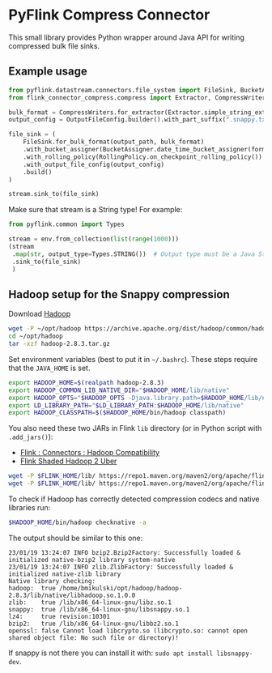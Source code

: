 # PyFlink Compress Connector

This small library provides Python wrapper around Java API for writing compressed bulk file sinks.

## Example usage

```python
from pyflink.datastream.connectors.file_system import FileSink, BucketAssigner, RollingPolicy, OutputFileConfig
from flink_connector_compress.compress import Extractor, CompressWriters

bulk_format = CompressWriters.for_extractor(Extractor.simple_string_extractor()).with_hadoop_compression("snappy")
output_config = OutputFileConfig.builder().with_part_suffix(".snappy.txt").build()

file_sink = (
    FileSink.for_bulk_format(output_path, bulk_format)
    .with_bucket_assigner(BucketAssigner.date_time_bucket_assigner(format_str="'date'=yyyy-MM-dd"))
    .with_rolling_policy(RollingPolicy.on_checkpoint_rolling_policy())
    .with_output_file_config(output_config)
    .build()
)

stream.sink_to(file_sink)

```

Make sure that stream is a String type! For example:

```python
from pyflink.common import Types

stream = env.from_collection(list(range(1000)))
(stream
 .map(str, output_type=Types.STRING())  # Output type must be a Java String type (not Python PickledByteArray)
 .sink_to(file_sink)
 )
```

## Hadoop setup for the Snappy compression

Download [Hadoop](https://hadoop.apache.org/release/2.8.3.html)

```bash
wget -P ~/opt/hadoop https://archive.apache.org/dist/hadoop/common/hadoop-2.8.3/hadoop-2.8.3.tar.gz
cd ~/opt/hadoop
tar -xzf hadoop-2.8.3.tar.gz
```

Set environment variables (best to put it in `~/.bashrc`). These steps require that the `JAVA_HOME` is set.

```bash
export HADOOP_HOME=$(realpath hadoop-2.8.3)
export HADOOP_COMMON_LIB_NATIVE_DIR="$HADOOP_HOME/lib/native"
export HADOOP_OPTS="$HADOOP_OPTS -Djava.library.path=$HADOOP_HOME/lib/native"
export LD_LIBRARY_PATH="$LD_LIBRARY_PATH:$HADOOP_HOME/lib/native"
export HADOOP_CLASSPATH=$($HADOOP_HOME/bin/hadoop classpath)
```

You also need these two JARs in Flink `lib` directory (or in Python script with `.add_jars()`):

* [Flink : Connectors : Hadoop Compatibility](https://mvnrepository.com/artifact/org.apache.flink/flink-hadoop-compatibility_2.12/1.16.0)
* [Flink Shaded Hadoop 2 Uber](https://mvnrepository.com/artifact/org.apache.flink/flink-shaded-hadoop-2-uber/2.8.3-10.0)

```bash
wget -P $FLINK_HOME/lib/ https://repo1.maven.org/maven2/org/apache/flink/flink-hadoop-compatibility_2.12/1.16.0/flink-hadoop-compatibility_2.12-1.16.0.jar
wget -P $FLINK_HOME/lib/ https://repo1.maven.org/maven2/org/apache/flink/flink-shaded-hadoop-2-uber/2.8.3-10.0/flink-shaded-hadoop-2-uber-2.8.3-10.0.jar
```

To check if Hadoop has correctly detected compression codecs and native libraries run:
```bash
$HADOOP_HOME/bin/hadoop checknative -a
```

The output should be similar to this one:
```
23/01/19 13:24:07 INFO bzip2.Bzip2Factory: Successfully loaded & initialized native-bzip2 library system-native
23/01/19 13:24:07 INFO zlib.ZlibFactory: Successfully loaded & initialized native-zlib library
Native library checking:
hadoop:  true /home/bmikulski/opt/hadoop/hadoop-2.8.3/lib/native/libhadoop.so.1.0.0
zlib:    true /lib/x86_64-linux-gnu/libz.so.1
snappy:  true /lib/x86_64-linux-gnu/libsnappy.so.1
lz4:     true revision:10301
bzip2:   true /lib/x86_64-linux-gnu/libbz2.so.1
openssl: false Cannot load libcrypto.so (libcrypto.so: cannot open shared object file: No such file or directory)!
```

If snappy is not there you can install it with: `sudo apt install libsnappy-dev`.